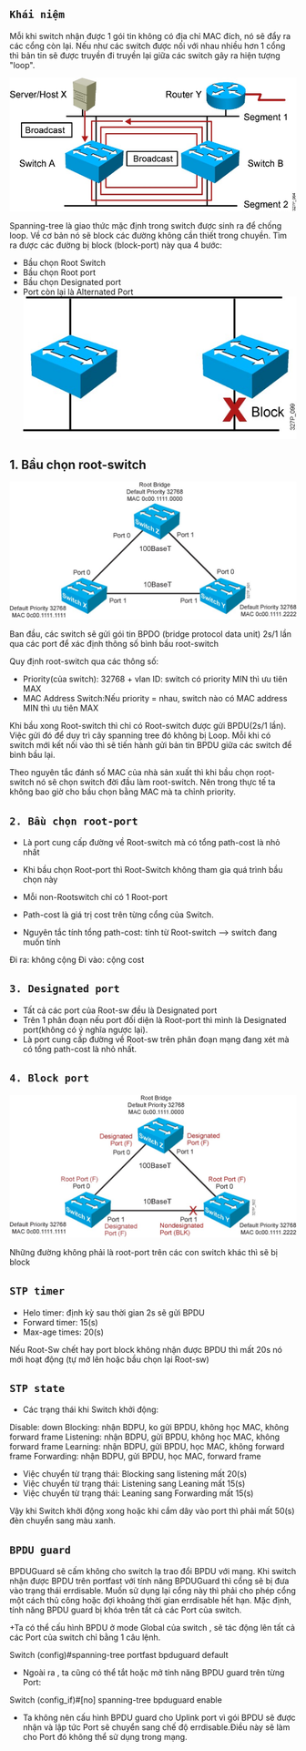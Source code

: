## `Khái niệm`
Mỗi khi switch nhận được 1 gói tin không có địa chỉ MAC đích, nó sẽ đẩy ra các cổng còn lại. Nếu như các switch được nối với nhau nhiều hơn 1 cổng thì bản tin sẽ được truyền đi truyền lại giữa các switch gây ra hiện tượng "loop".

![spanning-tree1](../img/spanning-tree1.jpg)

Spanning-tree là giao thức mặc định trong switch được sinh ra để chống loop. Về cơ bản nó sẽ block các đường không cần thiết trong chuyền.
Tìm ra được các đường bị block (block-port) này qua 4 bước:
- Bầu chọn Root Switch
- Bầu chọn Root port
- Bầu chọn Designated port
- Port còn lại là Alternated Port
![spanning-tree2.jpg](../img/spanning-tree2.jpg)
## 1. Bầu chọn root-switch
![spanning-tree3.jpg](../img/spanning-tree3.jpg)

Ban đầu, các switch sẽ gửi gói tin BPDO (bridge protocol data unit) 2s/1 lần qua các port để xác định thông số bình bầu root-switch

Quy định root-switch qua các thông số:
- Priority(của switch): 32768 + vlan ID: switch có priority MIN thì ưu tiên MAX
- MAC Address Switch:Nếu priority = nhau, switch nào có MAC address MIN thì ưu tiên MAX

Khi bầu xong Root-switch thì chỉ có Root-switch được gửi BPDU(2s/1 lần). Việc gửi đó để duy trì cây spanning tree đó không bị Loop. Mỗi khi có switch mới kết nối vào thì sẽ tiến hành gửi bản tin BPDU giữa các switch để bình bầu lại.

Theo nguyên tắc đánh số MAC của nhà sản xuất thì khi bầu chọn root-switch nó sẽ chọn switch đời đầu làm root-switch. Nên trong thực tế ta không bao giờ cho bầu chọn bằng MAC mà ta chỉnh priority.

## `2. Bầu chọn root-port`

- Là port cung cấp đường về Root-switch mà có tổng path-cost là nhỏ nhất
- Khi bầu chọn Root-port thì Root-Switch không tham gia quá trình bầu chọn này
- Mỗi non-Rootswitch chỉ có 1 Root-port
- Path-cost là giá trị cost trên từng cổng của Switch.

- Nguyên tắc tính tổng path-cost: tính từ Root-switch --> switch đang muốn tính

Đi ra: không cộng
Đi vào: cộng cost

## `3. Designated port`
- Tất cả các port của Root-sw đều là Designated port
- Trên 1 phân đoạn nếu port đối diện là Root-port thì mình là Designated port(không có ý nghĩa ngược lại).
- Là port cung cấp đường về Root-sw trên phân đoạn mạng đang xét mà có tổng path-cost là nhỏ nhất.
## `4. Block port`

![spanning-tree4](../img/spanning-tree4.jpg)

Những đường không phải là root-port trên các con switch khác thì sẽ bị block

## `STP timer`
- Helo timer: định kỳ sau thời gian 2s sẽ gửi BPDU
- Forward timer: 15(s)
- Max-age times: 20(s)

Nếu Root-Sw chết hay port block không nhận được BPDU thì mất 20s nó mới hoạt động (tự mở lên hoặc bầu chọn lại Root-sw)
## `STP state`
- Các trạng thái khi Switch khởi động:

Disable: down
Blocking: nhận BDPU, ko gửi BPDU, không học MAC, không forward frame
Listening: nhận BDPU, gửi BPDU, không học MAC, không forward frame
Learning: nhận BDPU, gửi BPDU, học MAC, không forward frame
Forwarding: nhận BDPU, gửi BPDU, học MAC, forward frame
- Việc chuyển từ trạng thái: Blocking sang listening mất 20(s)
- Việc chuyển từ trạng thái: Listening sang Leaning mất 15(s)
- Việc chuyển từ trạng thái: Leaning sang Forwarding mất 15(s)

Vậy khi Switch khởi động xong hoặc khi cắm dây vào port thì phải mất 50(s) đèn chuyển sang màu xanh.

## `BPDU guard`
BPDUGuard sẽ cấm không cho switch lạ trao đổi BPDU với mạng. Khi switch nhận được BPDU trên portfast với tính năng BPDUGuard thì cổng sẽ bị đưa vào trạng thái errdisable. Muốn sử dụng lại cổng này thì phải cho phép cổng một cách thủ công hoặc đợi khoảng thời gian errdisable hết hạn. Mặc định, tính năng BPDU guard bị khóa trên tất cả các Port của switch.

+Ta có thể cấu hình BPDU ở mode Global của switch , sẽ tác động lên tất cả các Port của switch chỉ bằng 1 câu lệnh.

Switch (config)#spanning-tree portfast bpduguard default

+ Ngoài ra , ta cũng có thể tắt hoặc mở tính năng BPDU guard trên từng Port:

Switch (config_if)#[no] spanning-tree bpduguard enable

+ Ta không nên cấu hình BPDU guard cho Uplink port vì gói BPDU sẽ được nhận và lập tức Port sẽ chuyển sang chế độ errdisable.Điều này sẽ làm cho Port đó không thể sử dụng trong mạng.
